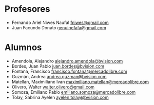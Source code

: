 # Profesores
* Fernando Ariel Niwes Naufal fniwes@gmail.com
* Juan Facundo Donato genuinefafa@gmail.com

# Alumnos
* Amendola, Alejandro alejandro.amendola@bvision.com
* Bordes, Juan Pablo juan.bordes@bvision.com
* Fontana, Francisco francisco.fontana@mercadolibre.com
* Guzmán, Andrea andrea.guzman@bvision.com
* Matellan, Maximiliano Ivan maximiliano.matellan@mercadolibre.com
* Olivero, Walter walter.olivero@gmail.com
* Somoza, Emiliano Pablo emiliano.somoza@mercadolibre.com
* Tolay, Sabrina Ayelen ayelen.tolay@bvision.com
